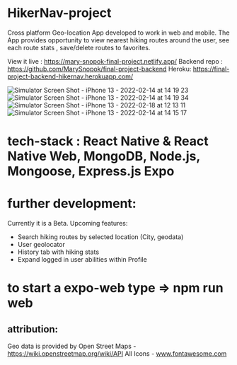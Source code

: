 # HikerNav-project

Cross platform Geo-location App developed to work in web and mobile.
The App provides opportunity to view nearest hiking routes around the user, see each route stats , save/delete routes to favorites.

View it live :
https://mary-snopok-final-project.netlify.app/
Backend repo : https://github.com/MarySnopok/final-project-backend
Heroku: https://final-project-backend-hikernav.herokuapp.com/

![Simulator Screen Shot - iPhone 13 - 2022-02-14 at 14 19 23](https://user-images.githubusercontent.com/83823676/153871730-1ffbf8c9-80a1-4515-8519-13f31176d008.png)
![Simulator Screen Shot - iPhone 13 - 2022-02-14 at 14 19 34](https://user-images.githubusercontent.com/83823676/153871792-ff528f6b-fb49-49ed-8aca-19c9eb322dfb.png)
![Simulator Screen Shot - iPhone 13 - 2022-02-18 at 12 13 11](https://user-images.githubusercontent.com/83823676/154697073-3463e03f-11f7-49f7-9e2d-1756626c1dd1.png)
![Simulator Screen Shot - iPhone 13 - 2022-02-14 at 14 15 17](https://user-images.githubusercontent.com/83823676/153871140-40b69eb7-cea1-42c8-8fa2-d1f207748241.png)

# tech-stack : React Native & React Native Web, MongoDB, Node.js, Mongoose, Express.js Expo

# further development:

Currently it is a Beta.
Upcoming features:

- Search hiking routes by selected location (City, geodata)
- User geolocator
- History tab with hiking stats
- Expand logged in user abilities within Profile

# to start a expo-web type => npm run web

## attribution:

Geo data is provided by Open Street Maps - https://wiki.openstreetmap.org/wiki/API
All Icons - www.fontawesome.com
